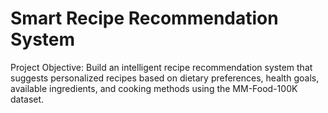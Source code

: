 # Smart Recipe Recommendation System

Project Objective: 
Build an intelligent recipe recommendation system that suggests personalized 
recipes based on dietary preferences, health goals, available ingredients, 
and cooking methods using the MM-Food-100K dataset.

